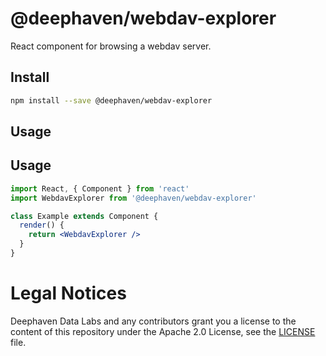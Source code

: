 # @deephaven/webdav-explorer

React component for browsing a webdav server.

## Install

```bash
npm install --save @deephaven/webdav-explorer
```

## Usage

## Usage

```jsx
import React, { Component } from 'react'
import WebdavExplorer from '@deephaven/webdav-explorer'

class Example extends Component {
  render() {
    return <WebdavExplorer />
  }
}
```

# Legal Notices

Deephaven Data Labs and any contributors grant you a license to the content of this repository under the Apache 2.0 License, see the [LICENSE](../../LICENSE) file.
